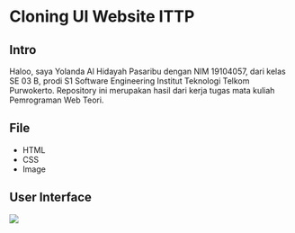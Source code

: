 <!DOCTYPE html>
<html>

<head>
  <meta charset="utf-8">
  <meta name="viewport" content="width=device-width, initial-scale=1.0">
  <title></title>
  <link rel="stylesheet" href="https://stackedit.io/style.css" />
</head>

<body class="stackedit">
  <div class="stackedit__html"><h1 id="cloning-ui-website-ittp">Cloning UI Website ITTP</h1>
<h2 id="intro">Intro</h2>
<p>Haloo, saya Yolanda Al Hidayah Pasaribu dengan NIM 19104057, dari kelas SE 03 B, prodi S1 Software Engineering Institut Teknologi Telkom Purwokerto. Repository ini merupakan hasil dari kerja tugas mata kuliah Pemrograman Web Teori.</p>
<h2 id="file">File</h2>
<ul>
<li>HTML</li>
<li>CSS</li>
<li>Image</li>
</ul>
<h2 id="user-interface">User Interface</h2>
<img src="ui.gif">
</div>
</body>

</html>
